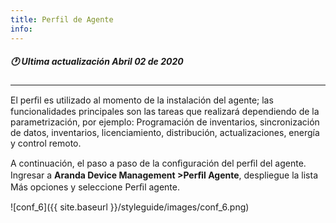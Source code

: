 ```yaml
---
title: Perfil de Agente
info:
---
```

##### 🕐 Ultima actualización Abril 02 de 2020
---


El perﬁl es utilizado al momento de la instalación del agente; las funcionalidades principales son las tareas que realizará dependiendo de la parametrización, por ejemplo: Programación de inventarios, sincronización de datos, inventarios, licenciamiento, distribución, actualizaciones, energía y control remoto.

A continuación, el paso a paso de la conﬁguración del perﬁl del agente. Ingresar a **Aranda Device Management >Perﬁl Agente**, despliegue la lista Más opciones y seleccione Perﬁl agente.


![conf_6]({{ site.baseurl }}/styleguide/images/conf_6.png)

